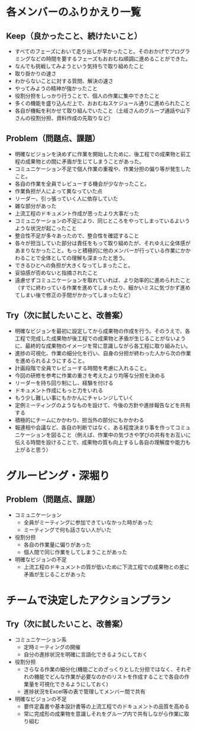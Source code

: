 # 各メンバーのふりかえり一覧
## Keep（良かったこと、続けたいこと）
- すべてのフェーズにおいて走り出しが早かったこと。そのおかげでプログラミングなどの時間を要するフェーズもおおむね順調に進めることができた。
- なんでも挑戦してみようという気持ちで取り組めたこと
- 取り掛かりの速さ
- わからないことに対する質問、解決の速さ
- やってみようの精神が強かったこと
- 役割分担をしっかり行うことで、個人の作業に集中できたこと
- 多くの機能を盛り込んだ上で、おおむねスケジュール通りに進められたこと
- 各自が機転を利かせて取り組んでいたこと（土岐さんのグループ通話や山下さんの役割分担、資料作成の先取りなど）

## Problem（問題点、課題）
- 明確なビジョンを決めずに作業を開始したために、後工程での成果物と前工程の成果物との間に矛盾が生じてしまうことがあった。
- コミュニケーション不足で個人作業の重複や、作業分担の偏り等が発生したこと。 
- 各自の作業を全員でレビューする機会が少なかったこと。
- 作業負担が人によって異なっていた点
- リーダー、引っ張っていく人に依存していた
- 雑な部分があった
- 上流工程のドキュメント作成が思ったより大事だった
- コミュニケーションの不足により、同じところをやってしまっているよいうような状況が起こったこと
- 整合性不足が多々あったので、整合性を確認すること
- 各々が担当していた部分は責任をもって取り組めたが、それゆえに全体感があまりなかったこと。もっと積極的に他のメンバーが行っている作業にかかわることで全体としての理解も深まったと思う。
- できるひとへの負担が大きくなってしまったこと。
- 妥協感が否めないと指摘されたこと
- 遠慮せずコミュニケーションを取れていれば、より効率的に進められたこと（すでに終わっている作業を進めてしまったり、細かいミスに気づかず進めてしまい後で修正の手間がかかってしまったなど）

## Try（次に試したいこと、改善案）
- 明確なビジョンを最初に設定してから成果物の作成を行う。そのうえで、各工程で完成した成果物が後工程での成果物と矛盾が生じることがないように、最終的な成果物のイメージを常に意識しながら各工程に取り組みたい。
- 進捗の可視化、作業の細分化を行い、自身の分担が終わった人から次の作業を進められるようにすること。
- 計画段階で全員でレビューする時間を考慮に入れること。
- 今回の研修を参考に作業の重さを考えたより均等な分担を決める
- リーダーを持ち回り制にし、経験を付ける
- ドキュメント作成にもっと力をいれる
- もう少し難しい事にもかかんにチャレンジしていく
- 定例ミーティングのようなものを設けて、今後の方針や進捗報告などを共有する
- 積極的にチームにかかわり、担当外の部分にもかかわる
- 報連相や会議など、各自の判断ではなく、ある程度決まり事を作ってコミュニケーションを図ること（例えば、作業中の気づきや学びの共有をお互いに伝える時間を設けることで、成果物の質も向上するし各自の理解度や能力も上がると思う）

# グルーピング・深堀り
## Problem（問題点、課題）
- コミュニケーション
  - 全員がミーティングに参加できていなかった時があった
  - ミーティングで何も話さない人がいた
- 役割分担
  - 各自の作業量に偏りがあった
  - 個人間で同じ作業をしてしまうことがあった
- 明確なビジョンの不足
  - 上流工程のドキュメントの質が低いために下流工程での成果物との差に矛盾が生じることがあった

# チームで決定したアクションプラン
## Try（次に試したいこと、改善案）
- コミュニケーション系
  - 定時ミーティングの開催
  - 自分の進捗状況を明確に言語化できるようにしておく
- 役割分担
  - さらなる作業の細分化(機能ごとのざっくりとした分担ではなく、それぞれの機能でどんな作業が必要なのかのリストを作成することで各自の作業量を可視化できるようにしておく)
  - 進捗状況をExcel等の表で管理してメンバー間で共有
- 明確なビジョンの不足
  - 要件定義書や基本設計書等の上流工程でのドキュメントの品質を高める
  - 常に完成形の成果物を意識しそれをグループ内で共有しながら作業に取り組む


